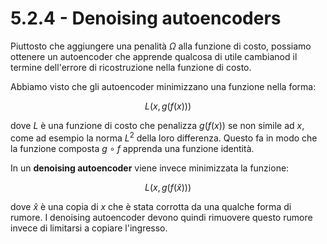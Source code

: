 # 5.2.4 - Denoising autoencoders

Piuttosto che aggiungere una penalità $\Omega$ alla funzione di costo, possiamo ottenere un autoencoder che apprende qualcosa di utile cambianod il termine dell'errore di ricostruzione nella funzione di costo.

Abbiamo visto che gli autoencoder minimizzano una funzione nella forma:

$$
L(x, g(f(x)))
$$

dove $L$ è una funzione di costo che penalizza $g(f(x))$ se non simile ad $x$, come ad esempio la norma $L^2$ della loro differenza. Questo fa in modo che la funzione composta $g \circ f$ apprenda una funzione identità.

In un **denoising autoencoder** viene invece minimizzata la funzione:

$$
L(x, g(f(\hat{x})))
$$

dove $\hat{x}$ è una copia di $x$ che è stata corrotta da una qualche forma di rumore. I denoising autoencoder devono quindi rimuovere questo rumore invece di limitarsi a copiare l'ingresso.


